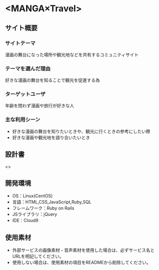# <MANGA×Travel>

## サイト概要
### サイトテーマ
漫画の舞台になった場所や観光地などを共有するコミュニティサイト

### テーマを選んだ理由
好きな漫画の舞台を知ることで観光を促進する為

### ターゲットユーザ
年齢を問わず漫画や旅行が好きな人

### 主な利用シーン
- 好きな漫画の舞台を知りたいときや、観光に行くときの参考にしたい際
- 好きな漫画や観光地を語り合いたいとき

## 設計書
<>

## 開発環境
- OS：Linux(CentOS)
- 言語：HTML,CSS,JavaScript,Ruby,SQL
- フレームワーク：Ruby on Rails
- JSライブラリ：jQuery
- IDE：Cloud9

## 使用素材
- 外部サービスの画像素材・音声素材を使用した場合は、必ずサービス名とURLを明記してください。
- 使用しない場合は、使用素材の項目をREADMEから削除してください。